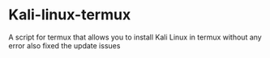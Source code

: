 # Kali-linux-termux
A script for termux that allows you to install Kali Linux in termux without any error also fixed the update issues 
